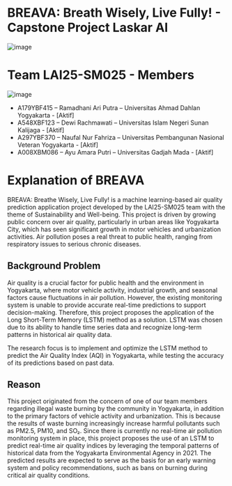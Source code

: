 # BREAVA: Breath Wisely, Live Fully! - Capstone Project Laskar AI

![image](https://github.com/user-attachments/assets/233af64d-4065-483e-80ea-6d181262776a)

# Team LAI25-SM025 - Members

![image](https://github.com/user-attachments/assets/15cb1bbd-234a-4189-b902-a73a0f76c693)

- A179YBF415 – Ramadhani Ari Putra – Universitas Ahmad Dahlan Yogyakarta - [Aktif]
- A548XBF123  – Dewi Rachmawati – Universitas Islam Negeri Sunan Kalijaga - [Aktif]
- A297YBF370 – Naufal Nur Fahriza – Universitas Pembangunan Nasional Veteran Yogyakarta - [Aktif]
- A008XBM086 – Ayu Amara Putri – Universitas Gadjah Mada - [Aktif]  


# Explanation of BREAVA
BREAVA: Breathe Wisely, Live Fully! is a machine learning-based air quality prediction application project developed by the LAI25-SM025 team with the theme of Sustainability and Well-being. This project is driven by growing public concern over air quality, particularly in urban areas like Yogyakarta City, which has seen significant growth in motor vehicles and urbanization activities. Air pollution poses a real threat to public health, ranging from respiratory issues to serious chronic diseases.

## Background Problem
Air quality is a crucial factor for public health and the environment in Yogyakarta, where motor vehicle activity, industrial growth, and seasonal factors cause fluctuations in air pollution. However, the existing monitoring system is unable to provide accurate real-time predictions to support decision-making. Therefore, this project proposes the application of the Long Short-Term Memory (LSTM) method as a solution. LSTM was chosen due to its ability to handle time series data and recognize long-term patterns in historical air quality data.

The research focus is to implement and optimize the LSTM method to predict the Air Quality Index (AQI) in Yogyakarta, while testing the accuracy of its predictions based on past data.

## Reason
This project originated from the concern of one of our team members regarding illegal waste burning by the community in Yogyakarta, in addition to the primary factors of vehicle activity and urbanization. This is because the results of waste burning increasingly increase harmful pollutants such as PM2.5, PM10, and SO₂. 
Since there is currently no real-time air pollution monitoring system in place, this project proposes the use of an LSTM to predict real-time air quality indices by leveraging the temporal patterns of historical data from the Yogyakarta Environmental Agency in 2021. The predicted results are expected to serve as the basis for an early warning system and policy recommendations, such as bans on burning during critical air quality conditions.


